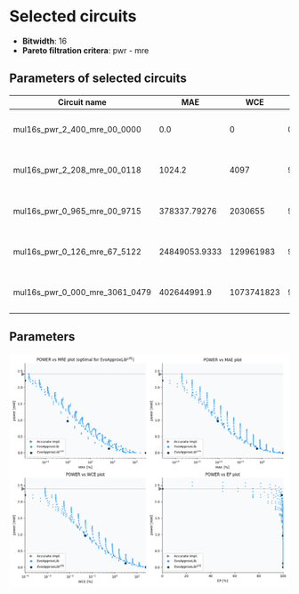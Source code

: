 
Selected circuits
===================
 - **Bitwidth**: 16
 - **Pareto filtration critera**: pwr - mre


Parameters of selected circuits
----------------------------

| Circuit name | MAE | WCE | EP | MRE | Download |
| --- |  --- | --- | --- | --- | --- | 
| mul16s_pwr_2_400_mre_00_0000 | 0.0 | 0 | 0.0 | 0.0 |  [Verilog generic](mul16s_pwr_2_400_mre_00_0000_gen.v) [Verilog PDK45](mul16s_pwr_2_400_mre_00_0000_pdk45.v)  [C](mul16s_pwr_2_400_mre_00_0000.c) |
| mul16s_pwr_2_208_mre_00_0118 | 1024.2 | 4097 | 98.92578125 | 0.0118483572 |  [Verilog generic](mul16s_pwr_2_208_mre_00_0118_gen.v) [Verilog PDK45](mul16s_pwr_2_208_mre_00_0118_pdk45.v)  [C](mul16s_pwr_2_208_mre_00_0118.c) |
| mul16s_pwr_0_965_mre_00_9715 | 378337.79276 | 2030655 | 99.8993873596 | 0.9714671282 |  [Verilog generic](mul16s_pwr_0_965_mre_00_9715_gen.v) [Verilog PDK45](mul16s_pwr_0_965_mre_00_9715_pdk45.v)  [C](mul16s_pwr_0_965_mre_00_9715.c) |
| mul16s_pwr_0_126_mre_67_5122 | 24849053.9333 | 129961983 | 99.9969258904 | 67.5122493158 |  [Verilog generic](mul16s_pwr_0_126_mre_67_5122_gen.v) [Verilog PDK45](mul16s_pwr_0_126_mre_67_5122_pdk45.v)  [C](mul16s_pwr_0_126_mre_67_5122.c) |
| mul16s_pwr_0_000_mre_3061_0479 | 402644991.9 | 1073741823 | 99.9969482422 | 3061.04794552 |  [Verilog generic](mul16s_pwr_0_000_mre_3061_0479_gen.v) [Verilog PDK45](mul16s_pwr_0_000_mre_3061_0479_pdk45.v)  [C](mul16s_pwr_0_000_mre_3061_0479.c) |
    
Parameters
--------------
![Parameters figure](fig.png)
             